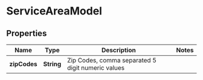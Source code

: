 

# ServiceAreaModel


## Properties

Name | Type | Description | Notes
------------ | ------------- | ------------- | -------------
**zipCodes** | **String** | Zip Codes, comma separated 5 digit numeric values | 



